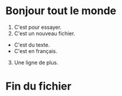 # Bonjour tout le monde

1. C'est pour essayer.
2. C'est un nouveau fichier.
  - C'est du texte.
  - C'est en français.
3. Une ligne de plus.

# Fin du fichier
